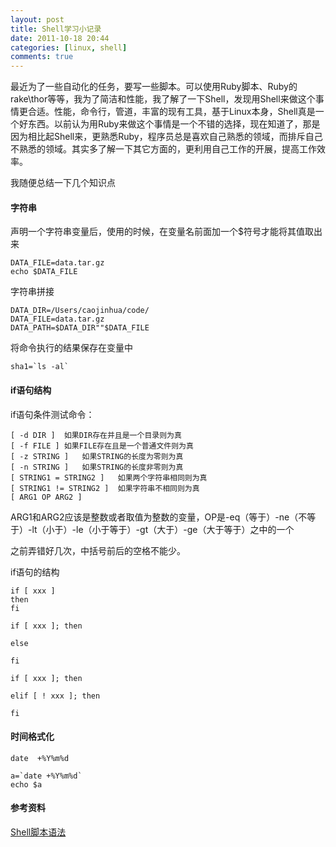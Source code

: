 ```yaml
---
layout: post
title: Shell学习小记录
date: 2011-10-18 20:44
categories: [linux, shell]
comments: true
---
```


最近为了一些自动化的任务，要写一些脚本。可以使用Ruby脚本、Ruby的rake\thor等等，我为了简洁和性能，我了解了一下Shell，发现用Shell来做这个事情更合适。性能，命令行，管道，丰富的现有工具，基于Linux本身，Shell真是一个好东西。以前认为用Ruby来做这个事情是一个不错的选择，现在知道了，那是因为相比起Shell来，更熟悉Ruby，程序员总是喜欢自己熟悉的领域，而排斥自己不熟悉的领域。其实多了解一下其它方面的，更利用自己工作的开展，提高工作效率。

我随便总结一下几个知识点

#### 字符串

声明一个字符串变量后，使用的时候，在变量名前面加一个$符号才能将其值取出来

```
DATA_FILE=data.tar.gz
echo $DATA_FILE
```

字符串拼接
```
DATA_DIR=/Users/caojinhua/code/
DATA_FILE=data.tar.gz
DATA_PATH=$DATA_DIR""$DATA_FILE
```

将命令执行的结果保存在变量中
```
sha1=`ls -al`
```

#### if语句结构

if语句条件测试命令：
```
[ -d DIR ]	如果DIR存在并且是一个目录则为真
[ -f FILE ]	如果FILE存在且是一个普通文件则为真
[ -z STRING ]	如果STRING的长度为零则为真
[ -n STRING ]	如果STRING的长度非零则为真
[ STRING1 = STRING2 ]	如果两个字符串相同则为真
[ STRING1 != STRING2 ]	如果字符串不相同则为真
[ ARG1 OP ARG2 ]
```

ARG1和ARG2应该是整数或者取值为整数的变量，OP是-eq（等于）-ne（不等于）-lt（小于）-le（小于等于）-gt（大于）-ge（大于等于）之中的一个

之前弄错好几次，中括号前后的空格不能少。

if语句的结构

```
if [ xxx ]
then
fi

if [ xxx ]; then

else

fi

if [ xxx ]; then

elif [ ! xxx ]; then

fi
```

#### 时间格式化

```
date  +%Y%m%d

a=`date +%Y%m%d`
echo $a
```

#### 参考资料
[Shell脚本语法](http://learn.akae.cn/media/ch31s05.html)

